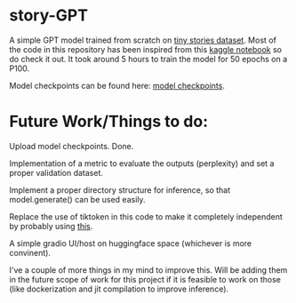 # story-GPT
A simple GPT model trained from scratch on [tiny stories dataset](https://huggingface.co/roneneldan/TinyStories-33M/tree/main). Most of the code in this repository has been inspired from this [kaggle notebook](https://www.kaggle.com/code/heyytanay/gpt-from-scratch-using-lightning-and-lance/notebook) so do check it out. It took around 5 hours to train the model for 50 epochs on a P100.

Model checkpoints can be found here: [model checkpoints](https://huggingface.co/Sartc/storyGPT/tree/main).

# Future Work/Things to do:

Upload model checkpoints. Done.

Implementation of a metric to evaluate the outputs (perplexity) and set a proper validation dataset.

Implement a proper directory structure for inference, so that model.generate() can be used easily.

Replace the use of tiktoken in this code to make it completely independent by probably using [this](https://github.com/karpathy/minbpe).

A simple gradio UI/host on huggingface space (whichever is more convinent).

I've a couple of more things in my mind to improve this. Will be adding them in the future scope of work for this project if it is feasible to work on those (like dockerization and jit compilation to improve inference).
